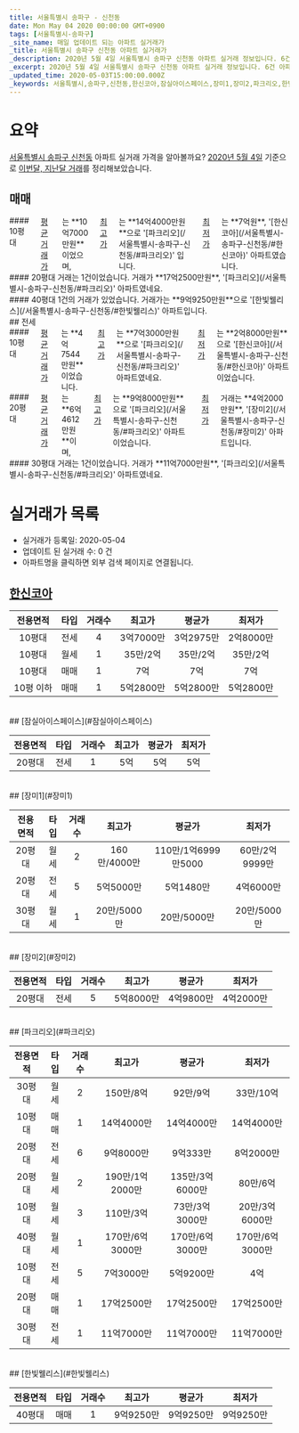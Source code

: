 ```yaml
---
title: 서울특별시 송파구 - 신천동
date: Mon May 04 2020 00:00:00 GMT+0900
tags: [서울특별시-송파구]
_site_name: 매일 업데이트 되는 아파트 실거래가
_title: 서울특별시 송파구 신천동 아파트 실거래가
_description: 2020년 5월 4일 서울특별시 송파구 신천동 아파트 실거래 정보입니다. 6건 아파트 정보가 있습니다.
_excerpt: 2020년 5월 4일 서울특별시 송파구 신천동 아파트 실거래 정보입니다. 6건 아파트 정보가 있습니다.
_updated_time: 2020-05-03T15:00:00.000Z
_keywords: 서울특별시,송파구,신천동,한신코아,잠실아이스페이스,장미1,장미2,파크리오,한빛웰리스
---
```





# 요약
<ins>서울특별시 송파구 신천동</ins> 아파트 실거래 가격을 알아볼까요? <ins>2020년 5월 4일</ins> 기준으로 <ins>이번달, 지난달 거래</ins>를 정리해보았습니다.

## 매매
<div class="container">
<div class="six columns" markdown="1">
#### 10평대
<ins>평균 거래가</ins>는 **10억7000만원**이었으며, <ins>최고가</ins>는 **14억4000만원**으로 '[파크리오](/서울특별시-송파구-신천동/#파크리오)' 입니다. <ins>최저가</ins>는 **7억원**, '[한신코아](/서울특별시-송파구-신천동/#한신코아)' 아파트였습니다.
</div>
<div class="six columns" markdown="1">
#### 20평대
거래는 1건이었습니다. 거래가 **17억2500만원**, '[파크리오](/서울특별시-송파구-신천동/#파크리오)' 아파트였네요.
</div>
</div>
<div class="container">
<div class="twelve columns" markdown="1">
#### 40평대
1건의 거래가 있었습니다. 거래가는 **9억9250만원**으로 '[한빛웰리스](/서울특별시-송파구-신천동/#한빛웰리스)' 아파트입니다.
</div>
</div>
## 전세
<div class="container">
<div class="six columns" markdown="1">
#### 10평대
<ins>평균 거래가</ins>는 **4억7544만원**이었습니다. <ins>최고가</ins>는 **7억3000만원**으로 '[파크리오](/서울특별시-송파구-신천동/#파크리오)' 아파트였네요. <ins>최저가</ins>는 **2억8000만원**으로 '[한신코아](/서울특별시-송파구-신천동/#한신코아)' 아파트이었습니다.
</div>
<div class="six columns" markdown="1">
#### 20평대
<ins>평균 거래가</ins>는 **6억4612만원**이며, <ins>최고가</ins>는 **9억8000만원**으로 '[파크리오](/서울특별시-송파구-신천동/#파크리오)' 아파트이었습니다. <ins>최저가</ins> 거래는 **4억2000만원**, '[장미2](/서울특별시-송파구-신천동/#장미2)' 아파트입니다.
</div>
</div>
<div class="container">
<div class="twelve columns" markdown="1">
#### 30평대
거래는 1건이었습니다. 거래가 **11억7000만원**, '[파크리오](/서울특별시-송파구-신천동/#파크리오)' 아파트였네요.
</div>
</div>



# 실거래가 목록
- 실거래가 등록일: 2020-05-04
- 업데이트 된 실거래 수: 0 건
- 아파트명을 클릭하면 외부 검색 페이지로 연결됩니다.

## [한신코아](#한신코아)

|전용면적|타입|거래수|최고가|평균가|최저가|
|:---:|:---:|:---:|:---:|:---:|:---:|
|10평대|<span class="deal-type-2">전세</span>|4|3억7000만|3억2975만|2억8000만|
|10평대|<span class="deal-type-3">월세</span>|1|35만/2억|35만/2억|35만/2억|
|10평대|<span class="deal-type-1">매매</span>|1|7억|7억|7억|
|10평 이하|<span class="deal-type-1">매매</span>|1|5억2800만|5억2800만|5억2800만|

<br/>
## [잠실아이스페이스](#잠실아이스페이스)

|전용면적|타입|거래수|최고가|평균가|최저가|
|:---:|:---:|:---:|:---:|:---:|:---:|
|20평대|<span class="deal-type-2">전세</span>|1|5억|5억|5억|

<br/>
## [장미1](#장미1)

|전용면적|타입|거래수|최고가|평균가|최저가|
|:---:|:---:|:---:|:---:|:---:|:---:|
|20평대|<span class="deal-type-3">월세</span>|2|160만/4000만|110만/1억6999만5000|60만/2억9999만|
|20평대|<span class="deal-type-2">전세</span>|5|5억5000만|5억1480만|4억6000만|
|30평대|<span class="deal-type-3">월세</span>|1|20만/5000만|20만/5000만|20만/5000만|

<br/>
## [장미2](#장미2)

|전용면적|타입|거래수|최고가|평균가|최저가|
|:---:|:---:|:---:|:---:|:---:|:---:|
|20평대|<span class="deal-type-2">전세</span>|5|5억8000만|4억9800만|4억2000만|

<br/>
## [파크리오](#파크리오)

|전용면적|타입|거래수|최고가|평균가|최저가|
|:---:|:---:|:---:|:---:|:---:|:---:|
|30평대|<span class="deal-type-3">월세</span>|2|150만/8억|92만/9억|33만/10억|
|10평대|<span class="deal-type-1">매매</span>|1|14억4000만|14억4000만|14억4000만|
|20평대|<span class="deal-type-2">전세</span>|6|9억8000만|9억333만|8억2000만|
|20평대|<span class="deal-type-3">월세</span>|2|190만/1억2000만|135만/3억6000만|80만/6억|
|10평대|<span class="deal-type-3">월세</span>|3|110만/3억|73만/3억3000만|20만/3억6000만|
|40평대|<span class="deal-type-3">월세</span>|1|170만/6억3000만|170만/6억3000만|170만/6억3000만|
|10평대|<span class="deal-type-2">전세</span>|5|7억3000만|5억9200만|4억|
|20평대|<span class="deal-type-1">매매</span>|1|17억2500만|17억2500만|17억2500만|
|30평대|<span class="deal-type-2">전세</span>|1|11억7000만|11억7000만|11억7000만|

<br/>
## [한빛웰리스](#한빛웰리스)

|전용면적|타입|거래수|최고가|평균가|최저가|
|:---:|:---:|:---:|:---:|:---:|:---:|
|40평대|<span class="deal-type-1">매매</span>|1|9억9250만|9억9250만|9억9250만|

<br/>



